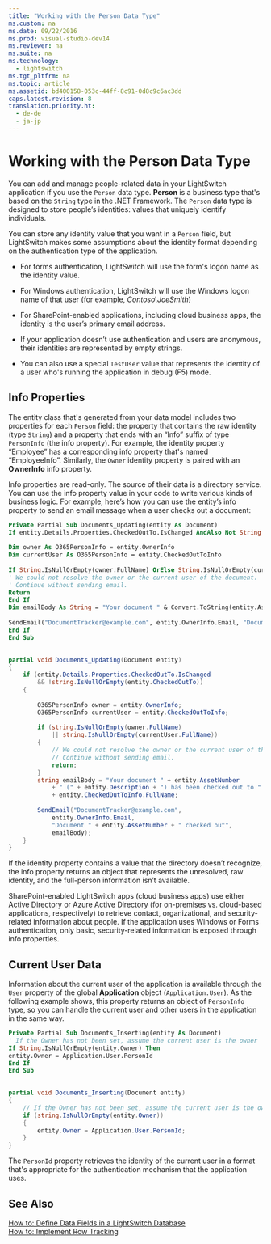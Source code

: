 ```yaml
---
title: "Working with the Person Data Type"
ms.custom: na
ms.date: 09/22/2016
ms.prod: visual-studio-dev14
ms.reviewer: na
ms.suite: na
ms.technology: 
  - lightswitch
ms.tgt_pltfrm: na
ms.topic: article
ms.assetid: bd400158-053c-44ff-8c91-0d8c9c6ac3dd
caps.latest.revision: 8
translation.priority.ht: 
  - de-de
  - ja-jp
---
```

# Working with the Person Data Type
You can add and manage people-related data in your LightSwitch application if you use the `Person` data type. **Person** is a business type that's based on the `String` type in the .NET Framework. The `Person` data type is designed to store people’s identities: values that uniquely identify individuals.  
  
 You can store any identity value that you want in a `Person` field, but LightSwitch makes some assumptions about the identity format depending on the authentication type of the application.  
  
-   For forms authentication, LightSwitch will use the form's logon name as the identity value.  
  
-   For Windows authentication, LightSwitch will use the Windows logon name of that user (for example, *Contoso\JoeSmith*)  
  
-   For SharePoint-enabled applications, including cloud business apps, the identity is the user’s primary email address.  
  
-   If your application doesn’t use authentication and users are anonymous, their identities are represented by empty strings.  
  
-   You can also use a special `TestUser` value that represents the identity of a user who's running the application in debug (F5) mode.  
  
## Info Properties  
 The entity class that's generated from your data model includes two properties for each `Person` field: the property that contains the raw identity (type `String`) and a property that ends with an “Info” suffix of type `PersonInfo` (the info property). For example, the identity property “Employee” has a corresponding info property that's named “EmployeeInfo”. Similarly, the `Owner` identity property is paired with an **OwnerInfo** info property.  
  
 Info properties are read-only. The source of their data is a directory service. You can use the info property value in your code to write various kinds of business logic. For example, here’s how you can use the entity’s info property to send an email message when a user checks out a document:  
  
```vb  
Private Partial Sub Documents_Updating(entity As Document)  
If entity.Details.Properties.CheckedOutTo.IsChanged AndAlso Not String.IsNullOrEmpty(entity.CheckedOutTo) Then  
  
Dim owner As O365PersonInfo = entity.OwnerInfo  
Dim currentUser As O365PersonInfo = entity.CheckedOutToInfo  
  
If String.IsNullOrEmpty(owner.FullName) OrElse String.IsNullOrEmpty(currentUser.FullName) Then  
' We could not resolve the owner or the current user of the document.  
' Continue without sending email.  
Return  
End If  
Dim emailBody As String = "Your document " & Convert.ToString(entity.AssetNumber) & " (" & Convert.ToString(entity.Description) & ") has been checked out to " & Convert.ToString(entity.CheckedOutToInfo.FullName)  
  
SendEmail("DocumentTracker@example.com", entity.OwnerInfo.Email, "Document " & Convert.ToString(entity.AssetNumber) & " checked out", emailBody)  
End If  
End Sub  
  
```  
  
```c#  
partial void Documents_Updating(Document entity)  
{  
    if (entity.Details.Properties.CheckedOutTo.IsChanged  
        && !string.IsNullOrEmpty(entity.CheckedOutTo))  
    {  
  
        O365PersonInfo owner = entity.OwnerInfo;  
        O365PersonInfo currentUser = entity.CheckedOutToInfo;  
  
        if (string.IsNullOrEmpty(owner.FullName)  
            || string.IsNullOrEmpty(currentUser.FullName))  
        {  
            // We could not resolve the owner or the current user of the document.  
            // Continue without sending email.  
            return;  
        }  
        string emailBody = "Your document " + entity.AssetNumber  
            + " (" + entity.Description + ") has been checked out to "  
            + entity.CheckedOutToInfo.FullName;  
  
        SendEmail("DocumentTracker@example.com",   
            entity.OwnerInfo.Email,   
            "Document " + entity.AssetNumber + " checked out",   
            emailBody);  
    }  
}  
```  
  
 If the identity property contains a value that the directory doesn’t recognize, the info property returns an object that represents the unresolved, raw identity, and the full-person information isn’t available.  
  
 SharePoint-enabled LightSwitch apps (cloud business apps) use either Active Directory or Azure Active Directory (for on-premises vs. cloud-based applications, respectively) to retrieve contact, organizational, and security-related information about people. If the application uses Windows or Forms authentication, only basic, security-related information is exposed through info properties.  
  
## Current User Data  
 Information about the current user of the application is available through the `User` property of the global **Application** object (`Application.User`). As the following example shows, this property returns an object of `PersonInfo` type, so you can handle the current user and other users in the application in the same way.  
  
```vb  
Private Partial Sub Documents_Inserting(entity As Document)  
' If the Owner has not been set, assume the current user is the owner  
If String.IsNullOrEmpty(entity.Owner) Then  
entity.Owner = Application.User.PersonId  
End If  
End Sub  
  
```  
  
```c#  
partial void Documents_Inserting(Document entity)  
{  
    // If the Owner has not been set, assume the current user is the owner  
    if (string.IsNullOrEmpty(entity.Owner))  
    {  
        entity.Owner = Application.User.PersonId;  
    }  
}  
```  
  
 The `PersonId` property retrieves the identity of the current user in a format that's appropriate for the authentication mechanism that the application uses.  
  
## See Also  
 [How to: Define Data Fields in a LightSwitch Database](../vs140/how-to--define-data-fields-in-a-lightswitch-database.md)   
 [How to: Implement Row Tracking](../vs140/how-to--implement-row-tracking.md)